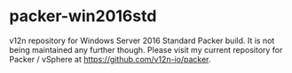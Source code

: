 # packer-win2016std
v12n repository for Windows Server 2016 Standard Packer build. It is not being maintained any further though. Please visit my current repository for Packer / vSphere at https://github.com/v12n-io/packer.
